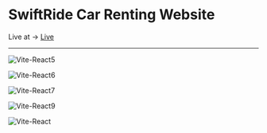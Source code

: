 <h1>SwiftRide Car Renting Website</h1>
Live at ->  <a href="https://swiftride-car-renting-website.netlify.app/">Live</a>
 <hr/>
 

![Vite-React5](https://github.com/user-attachments/assets/05ec7e88-1dcb-40c6-adde-c8fec5f758f3)

![Vite-React6](https://github.com/user-attachments/assets/78da589b-9659-4ac8-b583-f2d3a3201846)

![Vite-React7](https://github.com/user-attachments/assets/02e88e9b-4d92-4f83-b164-7a284e52ba1c)

![Vite-React9](https://github.com/user-attachments/assets/c52cb436-a8cf-44a4-8964-2c5bf9facf5f)

![Vite-React](https://github.com/user-attachments/assets/530fdceb-9f49-42ad-96e2-e7023722e844)
